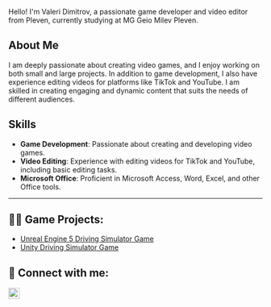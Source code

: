 Hello! I'm Valeri Dimitrov, a passionate game developer and video editor from Pleven, currently studying at MG Geio Milev Pleven.

## About Me

I am deeply passionate about creating video games, and I enjoy working on both small and large projects. In addition to game development, I also have experience editing videos for platforms like TikTok and YouTube. I am skilled in creating engaging and dynamic content that suits the needs of different audiences.

## Skills

- **Game Development**: Passionate about creating and developing video games.
- **Video Editing**: Experience with editing videos for TikTok and YouTube, including basic editing tasks.
- **Microsoft Office**: Proficient in Microsoft Access, Word, Excel, and other Office tools.

---

<h2>👨‍💻 Game Projects:</h2>


  - [Unreal Engine 5 Driving Simulator Game](https://github.com/valeri9/Mission-Safety)
  - [Unity Driving Simulator Game](https://github.com/joshmadakor1/Algorithms-Practice)
<h2> 🤳 Connect with me:</h2>

[<img align="left" alt="JoshMadakor | Instagram" width="22px" src="https://cdn.jsdelivr.net/npm/simple-icons@v3/icons/instagram.svg" />][instagram]

[instagram]: https://www.instagram.com/valeri-dimitrov16/

<!--
**joshmadakor1/joshmadakor1** is a ✨ _special_ ✨ repository because its `README.md` (this file) appears on your GitHub profile.

Here are some ideas to get you started:

- 🔭 I’m currently working on ...
- 🌱 I’m currently learning ...
- 👯 I’m looking to collaborate on ...
- 🤔 I’m looking for help with ...
- 💬 Ask me about ...
- 📫 How to reach me: ...
- 😄 Pronouns: ...
- ⚡ Fun fact: ...
-->
